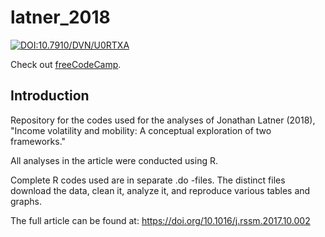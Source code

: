 # latner_2018

[![DOI:10.7910/DVN/U0RTXA](http://img.shields.io/badge/DOI-10.7910/DVN/I8QMVS.425840-B31B1B.svg)](https://doi.org/10.7910/DVN/I8QMVS)

<p>Check out <a href="https://www.freecodecamp.org/">freeCodeCamp</a>.</p>

## Introduction

Repository for the codes used for the analyses of Jonathan Latner (2018), "Income volatility and mobility: A conceptual exploration of two frameworks."

All analyses in the article were conducted using R. 

Complete R codes used are in separate .do -files.  The distinct files download the data, clean it, analyze it, and reproduce various tables and graphs.

The full article can be found at: https://doi.org/10.1016/j.rssm.2017.10.002
